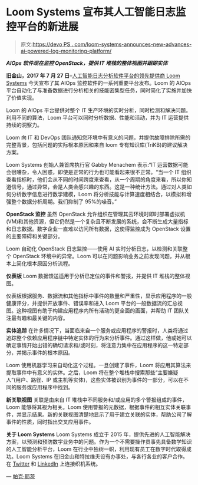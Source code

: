 # Loom Systems 宣布其人工智能日志监控平台的新进展

> 原文:[https://devo PS . com/loom-systems-announces-new-advances-ai-powered-log-monitoring-platform/](https://devops.com/loom-systems-announces-new-advances-ai-powered-log-monitoring-platform/)

***AIOps 软件现在监控 OpenStack，提供 IT 堆栈的整体视图并跟踪实体***

**旧金山，2017 年 7 月 27 日**–[人工智能日志分析软件平台的领先提供商 Loom Systems](http://www.loomsystems.com/) 今天宣布了其 AIOps 监控软件的一系列重要平台发布。Loom 的 AIOps 平台自动化了与准备数据进行分析相关的技能密集型任务，同时简化了实施并加快了价值实现。

Loom 的 AIOps 平台提供对整个 IT 生产环境的实时分析，同时检测和解决问题。利用不同的算法，Loom 平台可以同时分析数据、性能和活动，并为 IT 运营提供持续的洞察力。

Loom 向 IT 和 DevOps 团队通知您环境中有意义的问题，并提供故障排除所需的完整背景，包括问题的实际根本原因和来自 loom 专有知识库(TriKB)的建议解决方案。

Loom Systems 创始人兼首席执行官 Gabby Menachem 表示:“IT 运营数据可能会很嘈杂，令人困惑，即使是正常的行为也可能看起来很不正常。“当一个 IT 组织查看指标时，他们会从不同的时间跨度来查看，从一个周期的角度来看，所以你知道信号，通过异常，会是人类会感兴趣的东西。这是一种统计方法。通过对人类如何分析数字信息进行数学建模，Loom 将分析技能与计算速度相结合，以模拟和增强整个数据分析周期。我们抑制了 95%的噪音。”

**OpenStack 监控**
虽然 OpenStack 允许组织在管理其云环境时即时部署虚拟机(VM)和其他资源，但它仍然是一个复杂且不断发展的系统，会不断生成大量指标和日志数据。数字企业一直难以访问所有数据，这使得监控成为 OpenStack 设置的主要障碍和关键部分。

Loom 自动化 OpenStack 日志监控——使用 AI 实时分析日志，以检测和关联整个 OpenStack 环境中的异常。Loom 可以在问题影响业务之前发现问题，并从根本上简化根本原因分析流程。

**仪表板** Loom 数据馈送适用于分析已定位的事件和警报，并提供 IT 堆栈的整体视图。

仪表板根据服务、数据流和其他指标中事件的数量和严重性，显示应用程序的一般健康评分，并提供开放事件、错误率和进入 Loom 平台的一般数据流的汇总视图。这种视图有助于构建应用程序内所有活动的更全面的画面，并帮助 IT 团队关注最有趣和最关键的内容。

**实体追踪** 在许多情况下，当面临来自一个服务或应用程序的警报时，人类将通过追踪整个依赖应用程序链中特定实体的行为来分析事件。通过这样做，他或她可以确定事情开始出错的确切请求和/或时刻，将注意力集中在应用程序的这一特定部分，并揭示事件的根本原因。

Loom 使用机器学习来自动化这个过程。一旦创建了事件，Loom 将应用其算法来提取事件中有意义的实体。之后，Loom 将在整个堆栈中搜索那些“主要嫌疑人”(用户、路径、IP 或主机等实体)，这些实体被识别为事件的一部分，可以在不同的服务或应用程序中找到。

**新关联视图** 关联是由来自 IT 堆栈中不同服务和/或应用的多个警报组成的事件，Loom 能够将其视为相关。Loom 使用警报的元数据，根据事件的相互实体关联事件，并显示结果。新的关联视图清楚地显示了用于建立关联的实体，帮助公司了解事件的性质，同时指出交叉应用事件。

**关于 Loom Systems**
Loom Systems 成立于 2015 年，提供先进的人工智能解决方案，以预测和预防数字业务中的问题。作为一个不需要操作员事先具备数学知识的人工智能分析平台，Loom 在行业中独树一帜，利用现有员工在数字时代取得成功。Loom Systems 在旧金山和特拉维夫设有办事处，与各行各业的客户合作。在 [Twitter](https://twitter.com/loom_systems?lang=en) 和 [LinkedIn](https://www.linkedin.com/company/loom-systems) 上连接织机系统。

— [帕克·耶茨](https://devops.com/author/parkerdevops-com/)